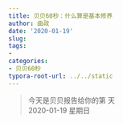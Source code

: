 ```yaml
---
title: 贝贝60秒：什么算是基本修养
author: 曲政
date: '2020-01-19'
slug: 
tags:
- 
categories:
- 贝贝60秒
typora-root-url: ../../static
---
```

> 今天是贝贝报告给你的第  天   
> 2020-01-19 星期日 